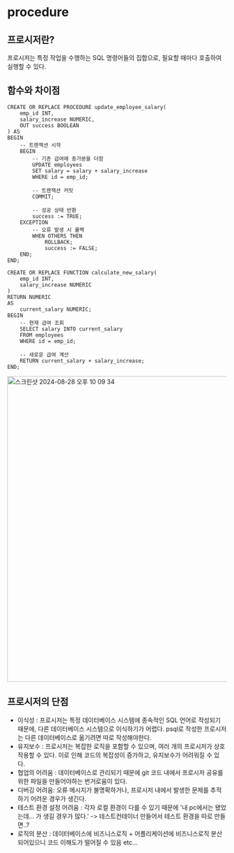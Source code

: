 # procedure

## 프로시저란?

프로시저는 특정 작업을 수행하는 SQL 명령어들의 집합으로, 필요할 때마다 호출하여 실행할 수 있다.

## 함수와 차이점

```
CREATE OR REPLACE PROCEDURE update_employee_salary(
    emp_id INT,
    salary_increase NUMERIC,
    OUT success BOOLEAN
) AS
BEGIN
    -- 트랜잭션 시작
    BEGIN
        -- 기존 급여에 증가분을 더함
        UPDATE employees
        SET salary = salary + salary_increase
        WHERE id = emp_id;

        -- 트랜잭션 커밋
        COMMIT;

        -- 성공 상태 반환
        success := TRUE;
    EXCEPTION
        -- 오류 발생 시 롤백
        WHEN OTHERS THEN
            ROLLBACK;
            success := FALSE;
    END;
END;

```

```
CREATE OR REPLACE FUNCTION calculate_new_salary(
    emp_id INT,
    salary_increase NUMERIC
)
RETURN NUMERIC
AS
    current_salary NUMERIC;
BEGIN
    -- 현재 급여 조회
    SELECT salary INTO current_salary
    FROM employees
    WHERE id = emp_id;

    -- 새로운 급여 계산
    RETURN current_salary + salary_increase;
END;

```

<img width="700" alt="스크린샷 2024-08-28 오후 10 09 34" src="https://github.com/user-attachments/assets/9bb2db18-8930-4304-8f7c-f9c3c6b328e3">

## 프로시저의 단점

- 이식성 : 프로시저는 특정 데이터베이스 시스템에 종속적인 SQL 언어로 작성되기 때문에, 다른 데이터베이스 시스템으로 이식하기가 어렵다. psql로 작성한 프로시저는 다른 데이터베이스로 옮기려면 따로 작성해야한다.
- 유지보수 : 프로시저는 복잡한 로직을 포함할 수 있으며, 여러 개의 프로시저가 상호 작용할 수 있다. 이로 인해 코드의 복잡성이 증가하고, 유지보수가 어려워질 수 있다.
- 협업의 어려움 : 데이터베이스로 관리되기 때문에 git 코드 내에서 프로시저 공유를 위한 파일을 만들어야하는 번거로움이 있다.
- 디버깅 어려움: 오류 메시지가 불명확하거나, 프로시저 내에서 발생한 문제를 추적하기 어려운 경우가 생긴다.
- 테스트 환경 설정 어려움 : 각자 로컬 환경이 다를 수 있기 때문에 '내 pc에서는 됐었는데... 가 생길 경우가 많다.' -> 테스트컨테이너 만들어서 테스트 환경을 따로 만들면..?
- 로직의 분산 : 데이터베이스에 비즈니스로직 + 어플리케이션에 비즈니스로직 분산되어있으니 코드 이해도가 떨어질 수 있음
  etc...
